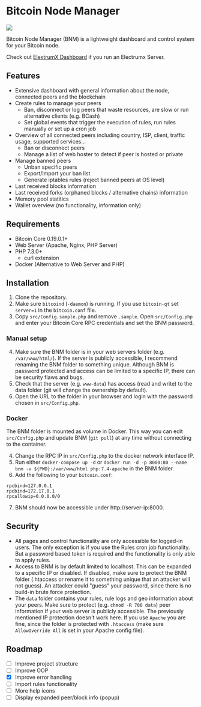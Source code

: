 # Bitcoin Node Manager

![](https://user-images.githubusercontent.com/13236924/102018547-2c11e800-3d6e-11eb-96bb-e0bccf76977e.png)

Bitcoin Node Manager (BNM) is a lightweight dashboard and control system for your Bitcoin node. 

Check out [ElextrumX Dashboard](https://github.com/Mirobit/electrumx-dashboard) if you run an Electrumx Server.

## Features

- Extensive dashboard with general information about the node, connected peers and the blockchain
- Create rules to manage your peers
  - Ban, disconnect or log peers that waste resources, are slow or run alternative clients (e.g. BCash)
  - Set global events that trigger the execution of rules, run rules manually or set up a cron job
- Overview of all connected peers including country, ISP, client, traffic usage, supported services...
  - Ban or disconnect peers
  - Manage a list of web hoster to detect if peer is hosted or private
- Manage banned peers
  - Unban specific peers
  - Export/Import your ban list
  - Generate iptables rules (reject banned peers at OS level)
- Last received blocks information
- Last received forks (orphaned blocks / alternative chains) information
- Memory pool statitics
- Wallet overview (no functionality, information only)

## Requirements

- Bitcoin Core 0.19.0.1+
- Web Server (Apache, Nginx, PHP Server)
- PHP 7.3.0+
  - curl extension
- Docker (Alternative to Web Server and PHP)

## Installation

1. Clone the repository.
2. Make sure `bitcoind` (`-daemon`) is running. If you use `bitcoin-qt` set `server=1` in the `bitcoin.conf` file.
3. Copy `src/Config.sample.php` and remove `.sample`. Open `src/Config.php` and enter your Bitcoin Core RPC credentials and set the BNM password.

### Manual setup

4. Make sure the BNM folder is in your web servers folder (e.g. `/var/www/html/`). If the server is publicly accessible, I recommend renaming the BNM folder to something unique. Although BNM is password protected and access can be limited to a specific IP, there can be security flaws and bugs.
5. Check that the server (e.g. `www-data`) has access (read and write) to the data folder (git will change the ownership by default).
6. Open the URL to the folder in your browser and login with the password chosen in `src/Config.php`.

### Docker

The BNM folder is mounted as volume in Docker. This way you can edit `src/Config.php` and update BNM (`git pull`) at any time without connecting to the container.

4. Change the RPC IP in `src/Config.php` to the docker network interface IP.
5. Run either `docker-compose up -d` or `docker run -d -p 8000:80 --name bnm -v ${PWD}:/var/www/html php:7.4-apache` in the BNM folder. 
6. Add the following to your `bitcoin.conf`: 
```
rpcbind=127.0.0.1 
rpcbind=172.17.0.1 
rpcallowip=0.0.0.0/0
```
7. BNM should now be accessible under http://server-ip:8000. 

## Security

- All pages and control functionality are only accessible for logged-in users. The only exception is if you use the Rules cron job functionality. But a password based token is required and the functionality is only able to apply rules.
- Access to BNM is by default limited to localhost. This can be expanded to a specific IP or disabled. If disabled, make sure to protect the BNM folder (.htaccess or rename it to something unique that an attacker will not guess). An attacker could "guess" your password, since there is no build-in brute force protection.
- The `data` folder contains your rules, rule logs and geo information about your peers. Make sure to protect (e.g. `chmod -R 700 data`) peer information if your web server is publicly accessible. The previously mentioned IP protection doesn't work here. If you use `Apache` you are fine, since the folder is protected with `.htaccess` (make sure `AllowOverride All` is set in your Apache config file).

## Roadmap

- [ ] Improve project structure
- [ ] Improve OOP
- [x] Improve error handling
- [ ] Import rules functionality
- [ ] More help icons
- [ ] Display expanded peer/block info (popup)
